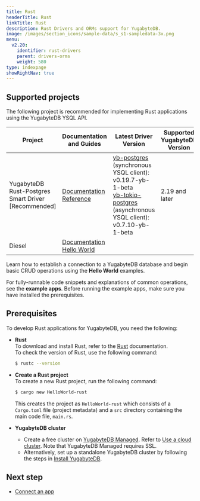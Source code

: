 ```yaml
---
title: Rust
headerTitle: Rust
linkTitle: Rust
description: Rust Drivers and ORMs support for YugabyteDB.
image: /images/section_icons/sample-data/s_s1-sampledata-3x.png
menu:
  v2.20:
    identifier: rust-drivers
    parent: drivers-orms
    weight: 580
type: indexpage
showRightNav: true
---
```


## Supported projects

The following project is recommended for implementing Rust applications using the YugabyteDB YSQL API.

| Project | Documentation and Guides | Latest Driver Version | Supported YugabyteDB Version | Example Apps |
| ------- | ------------------------ | --------------------- | ---------------------------- | ------------ |
| YugabyteDB Rust-Postgres Smart Driver [Recommended] | [Documentation](yb-rust-postgres/)<br /> [Reference](../../reference/drivers/rust/rust-postgres-reference/) | [yb-postgres](https://crates.io/crates/yb-postgres) (synchronous YSQL client): v0.19.7-yb-1-beta <br/> [yb-tokio-postgres](https://crates.io/crates/yb-tokio-postgres) (asynchronous YSQL client): v0.7.10-yb-1-beta | 2.19 and later
| Diesel | [Documentation](diesel/) <br/> [Hello World](../orms/rust/ysql-diesel/) | | |[Diesel app](https://github.com/YugabyteDB-Samples/orm-examples/tree/master/rust/diesel) |

Learn how to establish a connection to a YugabyteDB database and begin basic CRUD operations using the **Hello World** examples.

For fully-runnable code snippets and explanations of common operations, see the **example apps**. Before running the example apps, make sure you have installed the prerequisites.

## Prerequisites

To develop Rust applications for YugabyteDB, you need the following:

- **Rust**\
  To download and install Rust, refer to the [Rust](https://doc.rust-lang.org/cargo/getting-started/installation.html) documentation.\
  To check the version of Rust, use the following command:

  ```sh
  $ rustc --version
  ```

- **Create a Rust project**\
  To create a new Rust project, run the following command:

  ```sh
  $ cargo new HelloWorld-rust
  ```

  This creates the project as `HelloWorld-rust` which consists of a `Cargo.toml` file (project metadata) and a `src` directory containing the main code file, `main.rs`.

- **YugabyteDB cluster**
  - Create a free cluster on [YugabyteDB Managed](https://www.yugabyte.com/cloud/). Refer to [Use a cloud cluster](../../quick-start-yugabytedb-managed/). Note that YugabyteDB Managed requires SSL.
  - Alternatively, set up a standalone YugabyteDB cluster by following the steps in [Install YugabyteDB](../../quick-start/).

## Next step

- [Connect an app](yb-rust-postgres/)
